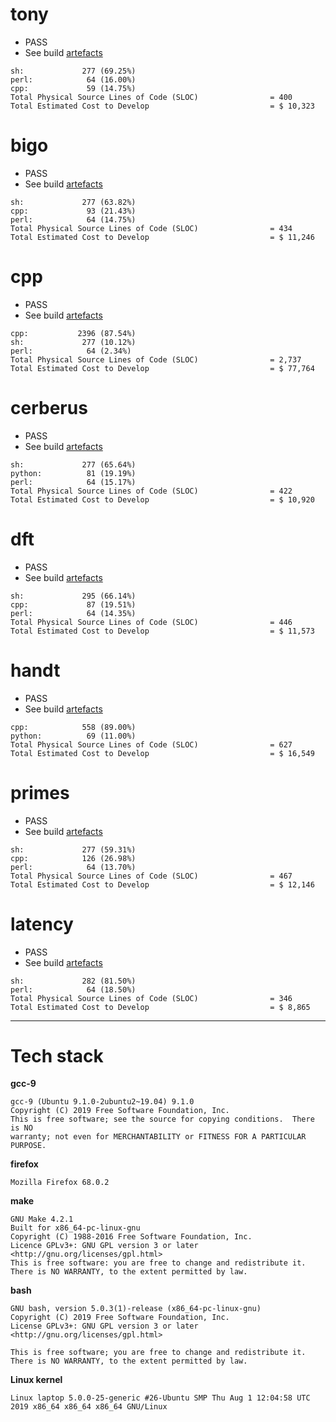 # tony
* PASS
* See build [artefacts](artefacts/tony)
```
sh:             277 (69.25%)
perl:            64 (16.00%)
cpp:             59 (14.75%)
Total Physical Source Lines of Code (SLOC)                = 400
Total Estimated Cost to Develop                           = $ 10,323
```

# bigo
* PASS
* See build [artefacts](artefacts/bigo)
```
sh:             277 (63.82%)
cpp:             93 (21.43%)
perl:            64 (14.75%)
Total Physical Source Lines of Code (SLOC)                = 434
Total Estimated Cost to Develop                           = $ 11,246
```

# cpp
* PASS
* See build [artefacts](artefacts/cpp)
```
cpp:           2396 (87.54%)
sh:             277 (10.12%)
perl:            64 (2.34%)
Total Physical Source Lines of Code (SLOC)                = 2,737
Total Estimated Cost to Develop                           = $ 77,764
```

# cerberus
* PASS
* See build [artefacts](artefacts/cerberus)
```
sh:             277 (65.64%)
python:          81 (19.19%)
perl:            64 (15.17%)
Total Physical Source Lines of Code (SLOC)                = 422
Total Estimated Cost to Develop                           = $ 10,920
```

# dft
* PASS
* See build [artefacts](artefacts/dft)
```
sh:             295 (66.14%)
cpp:             87 (19.51%)
perl:            64 (14.35%)
Total Physical Source Lines of Code (SLOC)                = 446
Total Estimated Cost to Develop                           = $ 11,573
```

# handt
* PASS
* See build [artefacts](artefacts/handt)
```
cpp:            558 (89.00%)
python:          69 (11.00%)
Total Physical Source Lines of Code (SLOC)                = 627
Total Estimated Cost to Develop                           = $ 16,549
```

# primes
* PASS
* See build [artefacts](artefacts/primes)
```
sh:             277 (59.31%)
cpp:            126 (26.98%)
perl:            64 (13.70%)
Total Physical Source Lines of Code (SLOC)                = 467
Total Estimated Cost to Develop                           = $ 12,146
```

# latency
* PASS
* See build [artefacts](artefacts/latency)
```
sh:             282 (81.50%)
perl:            64 (18.50%)
Total Physical Source Lines of Code (SLOC)                = 346
Total Estimated Cost to Develop                           = $ 8,865
```

---
# Tech stack
**gcc-9**
```
gcc-9 (Ubuntu 9.1.0-2ubuntu2~19.04) 9.1.0
Copyright (C) 2019 Free Software Foundation, Inc.
This is free software; see the source for copying conditions.  There is NO
warranty; not even for MERCHANTABILITY or FITNESS FOR A PARTICULAR PURPOSE.

```
**firefox**
```
Mozilla Firefox 68.0.2
```
**make**
```
GNU Make 4.2.1
Built for x86_64-pc-linux-gnu
Copyright (C) 1988-2016 Free Software Foundation, Inc.
Licence GPLv3+: GNU GPL version 3 or later <http://gnu.org/licenses/gpl.html>
This is free software: you are free to change and redistribute it.
There is NO WARRANTY, to the extent permitted by law.
```
**bash**
```
GNU bash, version 5.0.3(1)-release (x86_64-pc-linux-gnu)
Copyright (C) 2019 Free Software Foundation, Inc.
License GPLv3+: GNU GPL version 3 or later <http://gnu.org/licenses/gpl.html>

This is free software; you are free to change and redistribute it.
There is NO WARRANTY, to the extent permitted by law.
```
**Linux kernel**
```
Linux laptop 5.0.0-25-generic #26-Ubuntu SMP Thu Aug 1 12:04:58 UTC 2019 x86_64 x86_64 x86_64 GNU/Linux
```

